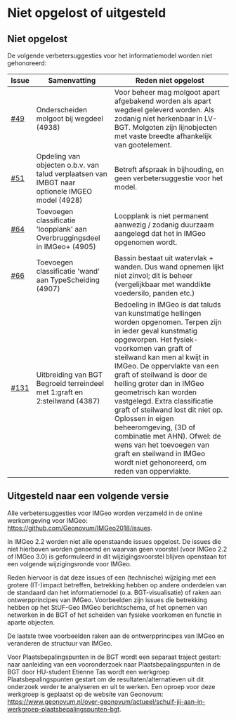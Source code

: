 Niet opgelost of uitgesteld
===========================

Niet opgelost
-------------

De volgende verbetersuggesties voor het informatiemodel worden niet gehonoreerd:

| **Issue**                                                 | **Samenvatting**                                                                               | **Reden niet opgelost**                                                                                                                                                                                                                                                                                                                                                                                                                                                                                                                                             |
|-----------------------------------------------------------|------------------------------------------------------------------------------------------------|---------------------------------------------------------------------------------------------------------------------------------------------------------------------------------------------------------------------------------------------------------------------------------------------------------------------------------------------------------------------------------------------------------------------------------------------------------------------------------------------------------------------------------------------------------------------|
| [\#49](https://github.com/Geonovum/IMGeo2018/issues/49)   | Onderscheiden molgoot bij wegdeel (4938)                                                       | Voor beheer mag molgoot apart afgebakend worden als apart wegdeel geleverd worden. Als zodanig niet herkenbaar in LV-BGT. Molgoten zijn lijnobjecten met vaste breedte afhankelijk van gootelement.                                                                                                                                                                                                                                                                                                                                                                 |
| [\#51](https://github.com/Geonovum/IMGeo2018/issues/51)   | Opdeling van objecten o.b.v. van talud verplaatsen van IMBGT naar optionele IMGEO model (4928) | Betreft afspraak in bijhouding, en geen verbetersuggestie voor het model.                                                                                                                                                                                                                                                                                                                                                                                                                                                                                           |
| [\#64](https://github.com/Geonovum/IMGeo2018/issues/64)   | Toevoegen classificatie 'loopplank' aan Overbruggingsdeel in IMGeo+ (4905)                     | Loopplank is niet permanent aanwezig / zodanig duurzaam aangelegd dat het in IMGeo opgenomen wordt.                                                                                                                                                                                                                                                                                                                                                                                                                                                                 |
| [\#66](https://github.com/Geonovum/IMGeo2018/issues/66)   | Toevoegen classificatie 'wand' aan TypeScheiding (4907)                                        | Bassin bestaat uit watervlak + wanden. Dus wand opnemen lijkt niet zinvol; dit is beheer (vergelijkbaar met wanddikte voedersilo, panden etc.)                                                                                                                                                                                                                                                                                                                                                                                                                      |
| [\#131](https://github.com/Geonovum/IMGeo2018/issues/131) | Uitbreiding van BGT Begroeid terreindeel met 1:graft en 2:steilwand (4387)                     | Bedoeling in IMGeo is dat taluds van kunstmatige hellingen worden opgenomen. Terpen zijn in ieder geval kunstmatig opgeworpen. Het fysiek-voorkomen van graft of steilwand kan men al kwijt in IMGeo. De oppervlakte van een graft of steilwand is door de helling groter dan in IMGeo geometrisch kan worden vastgelegd. Extra classificatie graft of steilwand lost dit niet op. Oplossen in eigen beheeromgeving, (3D of combinatie met AHN). Ofwel: de wens van het toevoegen van graft en steilwand in IMGeo wordt niet gehonoreerd, om reden van oppervlakte. |

Uitgesteld naar een volgende versie
-----------------------------------

Alle verbetersuggesties voor IMGeo worden verzameld in de online werkomgeving
voor IMGeo: <https://github.com/Geonovum/IMGeo2018/issues>.

In IMGeo 2.2 worden niet alle openstaande issues opgelost. De issues die niet
hierboven worden genoemd en waarvan geen voorstel (voor IMGeo 2.2 of IMGeo 3.0)
is geformuleerd in dit wijzigingsvoorstel blijven openstaan tot een volgende
wijzigingsronde voor IMGeo.

Reden hiervoor is dat deze issues of een (technische) wijziging met een grotere
(IT-)impact betreffen, betrekking hebben op andere onderdelen van de standaard
dan het informatiemodel (o.a. BGT-visualisatie) of raken aan ontwerpprincipes
van IMGeo. Voorbeelden zijn issues die betrekking hebben op het StUF-Geo IMGeo
berichtschema, of het opnemen van netwerken in de BGT of het scheiden van
fysieke voorkomen en functie in aparte objecten.

De laatste twee voorbeelden raken aan de ontwerpprincipes van IMGeo en
veranderen de structuur van IMGeo.

Voor Plaatsbepalingspunten in de BGT wordt een separaat traject gestart: naar
aanleiding van een vooronderzoek naar Plaatsbepalingspunten in de BGT door
HU-student Etienne Tas wordt een werkgroep Plaatsbepalingspunten gestart om de
resultaten/alternatieven uit dit onderzoek verder te analyseren en uit te
werken. Een oproep voor deze werkgroep is geplaatst op de website van Geonovum:
<https://www.geonovum.nl/over-geonovum/actueel/schuif-jij-aan-in-werkgroep-plaatsbepalingspunten-bgt>.
